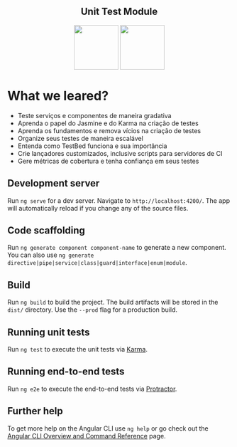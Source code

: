  <div align="center">
  <h2>Unit Test Module</h2>
</div>

<div>
  <div align="center">
     <img src="https://cdn.jsdelivr.net/gh/devicons/devicon/icons/angularjs/angularjs-plain.svg" width="100px"/>
    <img src="https://user-images.githubusercontent.com/87393381/212582105-607ebcb7-d78e-4b99-82c6-d6e36a0f554e.png" width="100px"/>
  </div>
</div>


# What we leared?

* Teste serviços e componentes de maneira gradativa
* Aprenda o papel do Jasmine e do Karma na criação de testes
* Aprenda os fundamentos e remova vícios na criação de testes
* Organize seus testes de maneira escalável
* Entenda como TestBed funciona e sua importância
* Crie lançadores customizados, inclusive scripts para servidores de CI
* Gere métricas de cobertura e tenha confiança em seus testes

## Development server

Run `ng serve` for a dev server. Navigate to `http://localhost:4200/`. The app will automatically reload if you change any of the source files.

## Code scaffolding

Run `ng generate component component-name` to generate a new component. You can also use `ng generate directive|pipe|service|class|guard|interface|enum|module`.

## Build

Run `ng build` to build the project. The build artifacts will be stored in the `dist/` directory. Use the `--prod` flag for a production build.

## Running unit tests

Run `ng test` to execute the unit tests via [Karma](https://karma-runner.github.io).

## Running end-to-end tests

Run `ng e2e` to execute the end-to-end tests via [Protractor](http://www.protractortest.org/).

## Further help

To get more help on the Angular CLI use `ng help` or go check out the [Angular CLI Overview and Command Reference](https://angular.io/cli) page.
